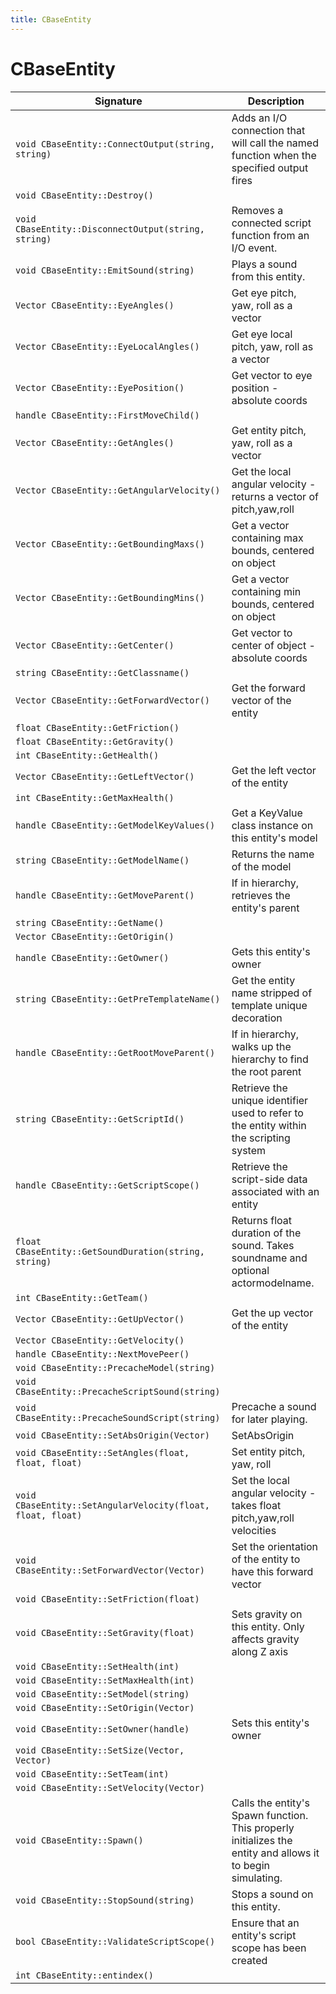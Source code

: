 ```yaml
---
title: CBaseEntity
---
```


# CBaseEntity

|Signature|Description|
|---|---|
| `void CBaseEntity::ConnectOutput(string, string)` | Adds an I/O connection that will call the named function when the specified output fires | 
| `void CBaseEntity::Destroy()` |  | 
| `void CBaseEntity::DisconnectOutput(string, string)` | Removes a connected script function from an I/O event. | 
| `void CBaseEntity::EmitSound(string)` | Plays a sound from this entity. | 
| `Vector CBaseEntity::EyeAngles()` | Get eye pitch, yaw, roll as a vector | 
| `Vector CBaseEntity::EyeLocalAngles()` | Get eye local pitch, yaw, roll as a vector | 
| `Vector CBaseEntity::EyePosition()` | Get vector to eye position - absolute coords | 
| `handle CBaseEntity::FirstMoveChild()` |  | 
| `Vector CBaseEntity::GetAngles()` | Get entity pitch, yaw, roll as a vector | 
| `Vector CBaseEntity::GetAngularVelocity()` | Get the local angular velocity - returns a vector of pitch,yaw,roll | 
| `Vector CBaseEntity::GetBoundingMaxs()` | Get a vector containing max bounds, centered on object | 
| `Vector CBaseEntity::GetBoundingMins()` | Get a vector containing min bounds, centered on object | 
| `Vector CBaseEntity::GetCenter()` | Get vector to center of object - absolute coords | 
| `string CBaseEntity::GetClassname()` |  | 
| `Vector CBaseEntity::GetForwardVector()` | Get the forward vector of the entity | 
| `float CBaseEntity::GetFriction()` |  | 
| `float CBaseEntity::GetGravity()` |  | 
| `int CBaseEntity::GetHealth()` |  | 
| `Vector CBaseEntity::GetLeftVector()` | Get the left vector of the entity | 
| `int CBaseEntity::GetMaxHealth()` |  | 
| `handle CBaseEntity::GetModelKeyValues()` | Get a KeyValue class instance on this entity's model | 
| `string CBaseEntity::GetModelName()` | Returns the name of the model | 
| `handle CBaseEntity::GetMoveParent()` | If in hierarchy, retrieves the entity's parent | 
| `string CBaseEntity::GetName()` |  | 
| `Vector CBaseEntity::GetOrigin()` |  | 
| `handle CBaseEntity::GetOwner()` | Gets this entity's owner | 
| `string CBaseEntity::GetPreTemplateName()` | Get the entity name stripped of template unique decoration | 
| `handle CBaseEntity::GetRootMoveParent()` | If in hierarchy, walks up the hierarchy to find the root parent | 
| `string CBaseEntity::GetScriptId()` | Retrieve the unique identifier used to refer to the entity within the scripting system | 
| `handle CBaseEntity::GetScriptScope()` | Retrieve the script-side data associated with an entity | 
| `float CBaseEntity::GetSoundDuration(string, string)` | Returns float duration of the sound. Takes soundname and optional actormodelname. | 
| `int CBaseEntity::GetTeam()` |  | 
| `Vector CBaseEntity::GetUpVector()` | Get the up vector of the entity | 
| `Vector CBaseEntity::GetVelocity()` |  | 
| `handle CBaseEntity::NextMovePeer()` |  | 
| `void CBaseEntity::PrecacheModel(string)` |  | 
| `void CBaseEntity::PrecacheScriptSound(string)` |  | 
| `void CBaseEntity::PrecacheSoundScript(string)` | Precache a sound for later playing. | 
| `void CBaseEntity::SetAbsOrigin(Vector)` | SetAbsOrigin | 
| `void CBaseEntity::SetAngles(float, float, float)` | Set entity pitch, yaw, roll | 
| `void CBaseEntity::SetAngularVelocity(float, float, float)` | Set the local angular velocity - takes float pitch,yaw,roll velocities | 
| `void CBaseEntity::SetForwardVector(Vector)` | Set the orientation of the entity to have this forward vector | 
| `void CBaseEntity::SetFriction(float)` |  | 
| `void CBaseEntity::SetGravity(float)` | Sets gravity on this entity. Only affects gravity along Z axis | 
| `void CBaseEntity::SetHealth(int)` |  | 
| `void CBaseEntity::SetMaxHealth(int)` |  | 
| `void CBaseEntity::SetModel(string)` |  | 
| `void CBaseEntity::SetOrigin(Vector)` |  | 
| `void CBaseEntity::SetOwner(handle)` | Sets this entity's owner | 
| `void CBaseEntity::SetSize(Vector, Vector)` |  | 
| `void CBaseEntity::SetTeam(int)` |  | 
| `void CBaseEntity::SetVelocity(Vector)` |  | 
| `void CBaseEntity::Spawn()` | Calls the entity's Spawn function. This properly initializes the entity and allows it to begin simulating.| 
| `void CBaseEntity::StopSound(string)` | Stops a sound on this entity. | 
| `bool CBaseEntity::ValidateScriptScope()` | Ensure that an entity's script scope has been created | 
| `int CBaseEntity::entindex()` |  | 
